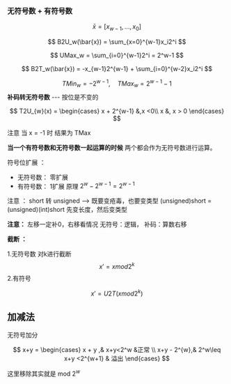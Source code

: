 
### 无符号数 + 有符号数

$$
\bar{x} = [x_{w-1}, ... , x_0]
$$

$$
B2U_w(\bar{x}) = \sum_{x=0}^{w-1}x_i2^i
$$

$$
UMax_w = \sum_{i=0}^{w-1}2^i = 2^w-1
$$

$$
B2T_w(\bar{x}) = -x_{w-1}2^{w-1} + \sum_{i=0}^{w-2}x_i2^i
$$

$$
TMin_{w} = -2^{w-1} , \quad  TMax_{w} = 2^{w-1} -1
$$
**补码转无符号数**  --- 按位是不变的

$$
T2U_{w}(x) = \begin{cases}
  x + 2^{w-1} &,x <0\\
  x &, x > 0
\end{cases}
$$

注意 当 x = -1 时 结果为 TMax

**当一个有符号数和无符号数一起运算的时候** 两个都会作为无符号数进行运算。

符号位扩展 ：
- 无符号数： 零扩展
- 有符号数： 1扩展  原理 $2^{w} - 2^{w-1} = 2^{w-1}$

注意 ： short 转 unsigned --> 既要变疮毒，也要变类型
(unsigned)short = (unsigned)(int)short 先变长度，然后变类型

**注意：** 左移一定补0，右移看情况 无符号：逻辑， 补码：算数右移

**截断 ：**

1.无符号数 对k进行截断
$$
x' = x mod 2^k
$$
2.有符号

$$
x' = U2T(x mod 2^k)
$$


## 加减法

无符号加分

$$
x+y = \begin{cases}
x + y ,& x+y<2^w &正常 \\
x+y - 2^{w},& 2^w\leq x+y <2^{w+1} & 溢出
\end{cases}
$$

这里移除其实就是 mod $2^w$

